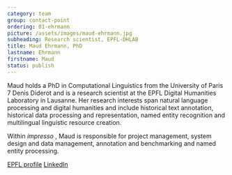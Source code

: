 ```yaml
---
category: team
group: contact-point
ordering: 01-ehrmann
picture: /assets/images/maud-ehrmann.jpg
subheading: Research scientist, EPFL-DHLAB
title: Maud Ehrmann, PhD
lastname: Ehrmann
firstname: Maud
status: publish
---
```


Maud holds a PhD in Computational Linguistics from the University of Paris 7 Denis Diderot and is a research scientist at the EPFL Digital Humanities Laboratory in Lausanne. Her research interests span natural language processing and digital humanities and include historical text annotation, historical data processing and representation, named entity recognition and multilingual linguistic resource creation.

Within *impresso* , Maud is responsible for project management, system design and data management, annotation and benchmarking and named entity processing.

[EPFL profile](https://people.epfl.ch/cgi-bin/people?id=256249&op=bio&lang=en&cvlang=en) [LinkedIn](https://www.linkedin.com/in/maudehrmann)

